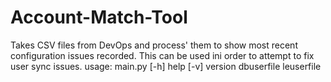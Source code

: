 # Account-Match-Tool
Takes CSV files from DevOps and process' them to show most recent configuration issues recorded. 
This can be used ini order to attempt to fix user sync issues.
usage: main.py [-h] help [-v] version  dbuserfile leuserfile
